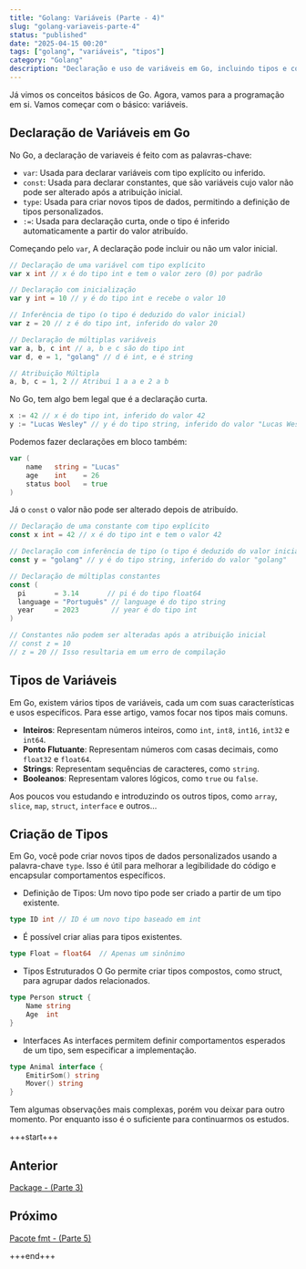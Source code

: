 ```yaml
---
title: "Golang: Variáveis (Parte - 4)"
slug: "golang-variaveis-parte-4"
status: "published"
date: "2025-04-15 00:20"
tags: ["golang", "variáveis", "tipos"]
category: "Golang"
description: "Declaração e uso de variáveis em Go, incluindo tipos e constantes."
---
```


Já vimos os conceitos básicos de Go. Agora, vamos para a programação em si. Vamos começar com o básico: variáveis.


## Declaração de Variáveis em Go

No Go, a declaração de variaveis é feito com as palavras-chave:
- `var`: Usada para declarar variáveis com tipo explícito ou inferido.
- `const`: Usada para declarar constantes, que são variáveis cujo valor não pode ser alterado após a atribuição inicial.
- `type`: Usada para criar novos tipos de dados, permitindo a definição de tipos personalizados.
- `:=`: Usada para declaração curta, onde o tipo é inferido automaticamente a partir do valor atribuído.

Começando pelo `var`, A declaração pode incluir ou não um valor inicial.

```go
// Declaração de uma variável com tipo explícito
var x int // x é do tipo int e tem o valor zero (0) por padrão

// Declaração com inicialização
var y int = 10 // y é do tipo int e recebe o valor 10

// Inferência de tipo (o tipo é deduzido do valor inicial)
var z = 20 // z é do tipo int, inferido do valor 20

// Declaração de múltiplas variáveis
var a, b, c int // a, b e c são do tipo int
var d, e = 1, "golang" // d é int, e é string

// Atribuição Múltipla
a, b, c = 1, 2 // Atribui 1 a a e 2 a b
```

No Go, tem algo bem legal que é a declaração curta.

```go	
x := 42 // x é do tipo int, inferido do valor 42
y := "Lucas Wesley" // y é do tipo string, inferido do valor "Lucas Wesley"
```

Podemos fazer declarações em bloco também:

```go
var (
    name   string = "Lucas"
    age    int    = 26
    status bool   = true
)
```

Já o `const` o valor não pode ser alterado depois de atribuído. 

```go
// Declaração de uma constante com tipo explícito
const x int = 42 // x é do tipo int e tem o valor 42

// Declaração com inferência de tipo (o tipo é deduzido do valor inicial)
const y = "golang" // y é do tipo string, inferido do valor "golang"

// Declaração de múltiplas constantes
const (
  pi       = 3.14       // pi é do tipo float64
  language = "Português" // language é do tipo string
  year     = 2023        // year é do tipo int
)

// Constantes não podem ser alteradas após a atribuição inicial
// const z = 10
// z = 20 // Isso resultaria em um erro de compilação
```

## Tipos de Variáveis
Em Go, existem vários tipos de variáveis, cada um com suas características e usos específicos.
Para esse artigo, vamos focar nos tipos mais comuns.

- **Inteiros**: Representam números inteiros, como `int`, `int8`, `int16`, `int32` e `int64`.
- **Ponto Flutuante**: Representam números com casas decimais, como `float32` e `float64`.
- **Strings**: Representam sequências de caracteres, como `string`.
- **Booleanos**: Representam valores lógicos, como `true` ou `false`.

Aos poucos vou estudando e introduzindo os outros tipos, como `array`, `slice`, `map`, `struct`, `interface` e outros...

## Criação de Tipos

Em Go, você pode criar novos tipos de dados personalizados usando a palavra-chave `type`. Isso é útil para melhorar a legibilidade do código e encapsular comportamentos específicos.

- Definição de Tipos:
Um novo tipo pode ser criado a partir de um tipo existente.

```go
type ID int // ID é um novo tipo baseado em int
```

- É possível criar alias para tipos existentes.
```go
type Float = float64  // Apenas um sinônimo
```

- Tipos Estruturados
O Go permite criar tipos compostos, como struct, para agrupar dados relacionados.

```go
type Person struct {
    Name string
    Age  int
}
```

- Interfaces
As interfaces permitem definir comportamentos esperados de um tipo, sem especificar a implementação.

```go
type Animal interface {
    EmitirSom() string
    Mover() string
}
```

Tem algumas observações mais complexas, porém vou deixar para outro momento. 
Por enquanto isso é o suficiente para continuarmos os estudos.

+++start+++

## Anterior
[Package - (Parte 3)](3.package)

## Próximo
[Pacote fmt - (Parte 5)](5.pacote-fmt)

+++end+++


